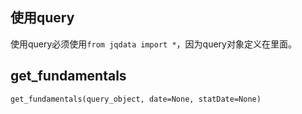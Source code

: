 ## 使用query

使用query必须使用`from jqdata import *`，因为query对象定义在里面。


## get_fundamentals

```
get_fundamentals(query_object, date=None, statDate=None)
```
